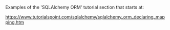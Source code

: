 Examples of the 'SQLAlchemy ORM' tutorial section that starts at:

https://www.tutorialspoint.com/sqlalchemy/sqlalchemy_orm_declaring_mapping.htm

